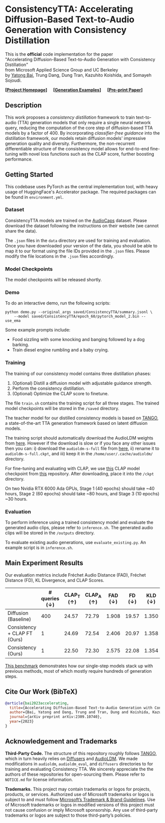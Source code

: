 # ConsistencyTTA: Accelerating Diffusion-Based Text-to-Audio Generation with Consistency Distillation

This is the **official** code implementation for the paper \
"Accelerating Diffusion-Based Text-to-Audio Generation with Consistency Distillation"\
from Microsoft Applied Science Group and UC Berkeley\
by [Yatong Bai](https://bai-yt.github.io), Trung Dang, Dung Tran, Kazuhito Koishida, and Somayeh Sojoudi.

**[[Project Homepage](https://consistency-tta.github.io)] &nbsp;&nbsp;&nbsp;&nbsp; **[[Generation Examples](https://consistency-tta.github.io/demo.html)]** &nbsp;&nbsp;&nbsp;&nbsp; [[Pre-print Paper](https://arxiv.org/abs/2309.10740)]**


## Description

This work proposes a *consistency distillation* framework to train text-to-audio (TTA) generation models that only require a single neural network query, reducing the computation of the core step of diffusion-based TTA models by a factor of 400. By incorporating *classifier-free guidance* into the distillation framework, our models retain diffusion models' impressive generation quality and diversity. Furthermore, the non-recurrent differentiable structure of the consistency model allows for end-to-end fine-tuning with novel loss functions such as the CLAP score, further boosting performance.


## Getting Started

This codebase uses PyTorch as the central implementation tool, with heavy usage of HuggingFace's Accelerator package. The required packages can be found in `environment.yml`.

### Dataset

ConsistencyTTA models are trained on the [AudioCaps](https://audiocaps.github.io) dataset. Please download the dataset following the instructions on their website (we cannot share the data). 

The `.json` files in the `data` directory are used for training and evaluation. Once you have downloaded your version of the data, you should be able to map it to our format using the file IDs provided in the `.json` files. Please modify the file locations in the `.json` files accordingly.

### Model Checkpoints

The model checkpoints will be released shortly.

### Demo

To do an interactive demo, run the following scripts:
```
python demo.py --original_args saved/ConsistencyTTA/summary.jsonl \
    --model saved/ConsistencyTTA/epoch_60/pytorch_model_2.bin --use_ema
```

Some example prompts include:
- Food sizzling with some knocking and banging followed by a dog barking.
- Train diesel engine rumbling and a baby crying.

### Training

The training of our consistency model contains three distillation phases:

1. (Optional) Distill a diffusion model with adjustable guidance strength.
2. Perform the consistency distillation.
3. (Optional) Optimize the CLAP score to finetune.

The file `train.sh` contains the training script for all three stages. The trained model checkpoints will be stored in the `/saved` directory.

The teacher model for our distilled consistency models is based on [TANGO](https://github.com/declare-lab/tango), a state-of-the-art TTA generation framework based on latent diffusion models.

The training script should automatically download the AudioLDM weights from [here](https://zenodo.org/record/7600541/files/audioldm-s-full?download=1). However if the download is slow or if you face any other issues then you can: i) download the `audioldm-s-full` file from [here](https://huggingface.co/haoheliu/AudioLDM-S-Full/tree/main), ii) rename it to `audioldm-s-full.ckpt`, and iii) keep it in the `/home/user/.cache/audioldm/` directory.

For fine-tuning and evaluating with CLAP, we use [this](https://huggingface.co/lukewys/laion_clap/resolve/main/music_audioset_epoch_15_esc_90.14.pt) CLAP model checkpoint from [this](https://github.com/LAION-AI/CLAP) repository. After downloading, place it into the `/ckpt` directory.

On two Nvidia RTX 6000 Ada GPUs, Stage 1 (40 epochs) should take ~40 hours, Stage 2 (60 epochs) should take ~80 hours, and Stage 3 (10 epochs) ~30 hours.

### Evaluation

To perform inference using a trained consistency model and evaluate the generated audio clips, please refer to `inference.sh`. The generated audio clips will be stored in the `/outputs` directory.

To evaluate existing audio generations, use `evaluate_existing.py`. An example script is in `inference.sh`.


## Main Experiment Results

Our evaluation metrics include Fréchet Audio Distance (FAD), Fréchet Distance (FD), KL Divergence, and CLAP Scores.

|                              | # queries (↓)    | CLAP<sub>T</sub> (↑) | CLAP<sub>A</sub> (↑) | FAD (↓) | FD (↓) | KLD (↓) |
|------------------------------|------------------|----------------------|---------------------|---------|--------|---------|
| Diffusion (Baseline)         | 400              | 24.57                | 72.79                   | 1.908   | 19.57  | 1.350   |
| Consistency + CLAP FT (Ours) | 1                | 24.69                | 72.54                   | 2.406   | 20.97  | 1.358   |
| Consistency (Ours)           | 1                | 22.50                | 72.30                   | 2.575   | 22.08  | 1.354   |

[This benchmark](https://paperswithcode.com/sota/audio-generation-on-audiocaps) demonstrates how our single-step models stack up with previous methods, most of which mostly require hundreds of generation steps.


## Cite Our Work (BibTeX)

```bibtex
@article{bai2023accelerating,
  title={Accelerating Diffusion-Based Text-to-Audio Generation with Consistency Distillation},
  author={Bai, Yatong and Dang, Trung and Tran, Dung and Koishida, Kazuhito and Sojoudi, Somayeh},
  journal={arXiv preprint arXiv:2309.10740},
  year={2023}
}
```


## Acknowledgement and Trademarks

**Third-Party Code.** The structure of this repository roughly follows [TANGO](https://github.com/declare-lab/tango), which in turn heavily relies on [Diffusers](https://huggingface.co/docs/diffusers) and [AudioLDM](https://github.com/haoheliu/AudioLDM). We made modifications in `audioldm`, `audioldm_eval`, and `diffusers` directories to for training and evaluating Consistency TTA. We sincerely appreciate the the authors of these repositories for open-sourcing them. Please refer to `NOTICE.md` for license information.

**Trademarks.** This project may contain trademarks or logos for projects, products, or services. Authorized use of Microsoft trademarks or logos is subject to and must follow [Microsoft’s Trademark & Brand Guidelines](https://www.microsoft.com/en-us/legal/intellectualproperty/trademarks/usage/general). Use of Microsoft trademarks or logos in modified versions of this project must not cause confusion or imply Microsoft sponsorship. Any use of third-party trademarks or logos are subject to those third-party’s policies.
